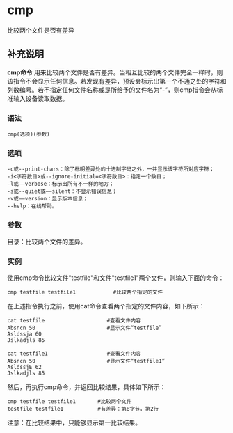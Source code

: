cmp
===

比较两个文件是否有差异

## 补充说明

**cmp命令** 用来比较两个文件是否有差异。当相互比较的两个文件完全一样时，则该指令不会显示任何信息。若发现有差异，预设会标示出第一个不通之处的字符和列数编号。若不指定任何文件名称或是所给予的文件名为“-”，则cmp指令会从标准输入设备读取数据。

### 语法

```shell
cmp(选项)(参数)
```

### 选项

```shell
-c或--print-chars：除了标明差异处的十进制字码之外，一并显示该字符所对应字符；
-i<字符数目>或--ignore-initial=<字符数目>：指定一个数目；
-l或——verbose：标示出所有不一样的地方；
-s或--quiet或——silent：不显示错误信息；
-v或——version：显示版本信息；
--help：在线帮助。
```

### 参数

目录：比较两个文件的差异。

### 实例

使用cmp命令比较文件"testfile"和文件"testfile1"两个文件，则输入下面的命令：

```shell
cmp testfile testfile1            #比较两个指定的文件
```

在上述指令执行之前，使用cat命令查看两个指定的文件内容，如下所示：

```shell
cat testfile                    #查看文件内容
Absncn 50                       #显示文件“testfile”
Asldssja 60
Jslkadjls 85

cat testfile1                   #查看文件内容
Absncn 50                       #显示文件“testfile1”
AsldssjE 62
Jslkadjls 85
```

然后，再执行cmp命令，并返回比较结果，具体如下所示：

```shell
cmp testfile testfile1       #比较两个文件
testfile testfile1           #有差异：第8字节，第2行
```

注意：在比较结果中，只能够显示第一比较结果。


<!-- Linux命令行搜索引擎：https://jaywcjlove.github.io/linux-command/ -->